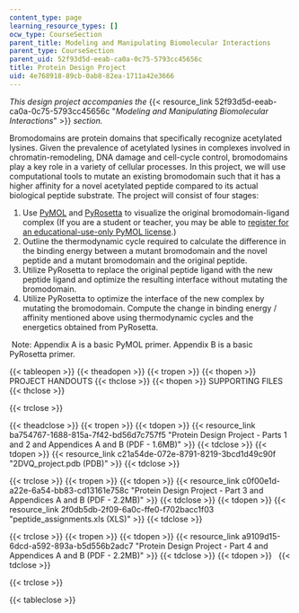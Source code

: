```yaml
---
content_type: page
learning_resource_types: []
ocw_type: CourseSection
parent_title: Modeling and Manipulating Biomolecular Interactions
parent_type: CourseSection
parent_uid: 52f93d5d-eeab-ca0a-0c75-5793cc45656c
title: Protein Design Project
uid: 4e768918-89cb-0ab8-82ea-1711a42e3666
---
```


_This design project accompanies the_ {{< resource_link 52f93d5d-eeab-ca0a-0c75-5793cc45656c "_Modeling and Manipulating Biomolecular Interactions_" >}} _section._

Bromodomains are protein domains that specifically recognize acetylated lysines. Given the prevalence of acetylated lysines in complexes involved in chromatin-remodeling, DNA damage and cell-cycle control, bromodomains play a key role in a variety of cellular processes. In this project, we will use computational tools to mutate an existing bromodomain such that it has a higher affinity for a novel acetylated peptide compared to its actual biological peptide substrate. The project will consist of four stages:

1.  Use [PyMOL](http://www.pymol.org/) and [PyRosetta](http://www.pyrosetta.org/) to visualize the original bromodomain-ligand complex (If you are a student or teacher, you may be able to [register for an educational-use-only PyMOL license](http://pymol.org/edu/).)
2.  Outline the thermodynamic cycle required to calculate the difference in the binding energy between a mutant bromodomain and the novel peptide and a mutant bromodomain and the original peptide.
3.  Utilize PyRosetta to replace the original peptide ligand with the new peptide ligand and optimize the resulting interface without mutating the bromodomain.
4.  Utilize PyRosetta to optimize the interface of the new complex by mutating the bromodomain. Compute the change in binding energy / affinity mentioned above using thermodynamic cycles and the energetics obtained from PyRosetta.

 Note: Appendix A is a basic PyMOL primer. Appendix B is a basic PyRosetta primer.

{{< tableopen >}}
{{< theadopen >}}
{{< tropen >}}
{{< thopen >}}
PROJECT HANDOUTS
{{< thclose >}}
{{< thopen >}}
SUPPORTING FILES
{{< thclose >}}

{{< trclose >}}

{{< theadclose >}}
{{< tropen >}}
{{< tdopen >}}
{{< resource_link ba754767-1688-815a-7f42-bd56d7c757f5 "Protein Design Project - Parts 1 and 2 and Appendices A and B (PDF - 1.6MB)" >}}
{{< tdclose >}}
{{< tdopen >}}
{{< resource_link c21a54de-072e-8791-8219-3bcd1d49c90f "2DVQ\_project.pdb (PDB)" >}}
{{< tdclose >}}

{{< trclose >}}
{{< tropen >}}
{{< tdopen >}}
{{< resource_link c0f00e1d-a22e-6a54-bb83-cd13161e758c "Protein Design Project - Part 3 and Appendices A and B (PDF - 2.2MB)" >}}
{{< tdclose >}}
{{< tdopen >}}
{{< resource_link 2f0db5db-2f09-6a0c-ffe0-f702bacc1f03 "peptide\_assignments.xls (XLS)" >}}
{{< tdclose >}}

{{< trclose >}}
{{< tropen >}}
{{< tdopen >}}
{{< resource_link a9109d15-6dcd-a592-893a-b5d556b2adc7 "Protein Design Project - Part 4 and Appendices A and B (PDF - 2.2MB)" >}}
{{< tdclose >}}
{{< tdopen >}}
 
{{< tdclose >}}

{{< trclose >}}

{{< tableclose >}}